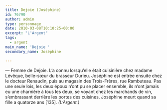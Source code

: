 ```yaml
---
title: Dejoie (Joséphine)
id: 76790
author: admin
type: personnage
date: 2010-03-08T10:10:25+00:00
excerpt: "L'Argent"
tags:
  - argent
main_name: 'Dejoie '
secondary_name: Joséphine

---
```

— Femme de Dejoie. L&rsquo;a connu lorsqu&rsquo;elle était cuisinière chez madame Lévêque, belle-sœur du brasseur Durieu. Joséphine est entrée ensuite chez le docteur Renaudin, puis au magasin des Trois-Frères, rue Rambuteau. Pas une seule lois, les deux époux n&rsquo;ont pu se placer ensemble, ils n&rsquo;ont jamais eu une charnière à tous les deux, se voyant chez les marchands de vin, s&rsquo;embrassant derrière les portes des cuisines. Joséphine meurt quand sa fille a quatorze ans [135]. _(L&rsquo;Argent.)_